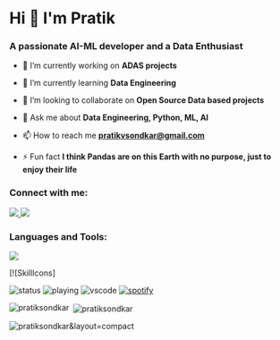 <h1 align="left">Hi 👋 I'm Pratik</h1>
<h3 align="left">A passionate AI-ML developer and a Data Enthusiast</h3>

- 🔭 I’m currently working on **ADAS projects**

- 🌱 I’m currently learning **Data Engineering**

- 👯 I’m looking to collaborate on **Open Source Data based projects**

- 💬 Ask me about **Data Engineering, Python, ML, AI**

- 📫 How to reach me **pratikvsondkar@gmail.com**

- ⚡ Fun fact **I think Pandas are on this Earth with no purpose, just to enjoy their life**

<h3>Connect with me:</h3>
<p>
  <a href="https://www.linkedin.com/in/pratik-sondkar-35bb2b112/">
    <img src="https://skillicons.dev/icons?i=linkedin&perline=3" />
  </a>
  <a href="https://github.com/pratiksondkar">
    <img src="https://skillicons.dev/icons?i=github&perline=3" />
  </a>
</p>


<h3 align="left">Languages and Tools:</h3>
<p align="left">
  <a href="https://skillicons.dev">
    <img src="https://skillicons.dev/icons?i=python,c,cpp,html,css,opencv,sklearn,tensorflow,pytorch,mongodb,mysql,postgres,gcp,heroku,flask,bootstrap,vscode,eclipse,pycharm,linux,git,arduino,raspberrypi,anaconda&perline=10" />
  </a>
</p>
[![SkillIcons]

![status](https://nocache.advaith.workers.dev?url=https://img.shields.io/endpoint?url=https://dev.discordprofiles.me/api/badge/status/276544649148235776?simple=true)
![playing](https://nocache.advaith.workers.dev?url=https://img.shields.io/endpoint?url=https://dev.discordprofiles.me/api/badge/playing/276544649148235776)
![vscode](https://nocache.advaith.workers.dev?url=https://img.shields.io/endpoint?url=https://dev.discordprofiles.me/api/badge/vscode/276544649148235776)
[![spotify](https://nocache.advaith.workers.dev?url=https://img.shields.io/endpoint?url=https://dev.discordprofiles.me/api/badge/spotify/276544649148235776)](https://dev.discordprofiles.me/openspotify/276544649148235776)

<p><img align="left" src="https://github-readme-stats.vercel.app/api/top-langs?username=pratiksondkar&show_icons=true&locale=en&layout=compact" alt="pratiksondkar" /></p>

<p>&nbsp;<img align="center" src="https://github-readme-stats.vercel.app/api?username=pratiksondkar&show_icons=true&locale=en&layout=compact" alt="pratiksondkar" /></p>

<p><img align="center" src="https://github-readme-streak-stats.herokuapp.com/?user=pratiksondkar&" alt="pratiksondkar&layout=compact" /></p>




